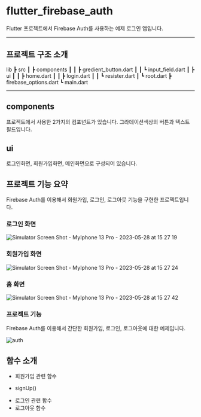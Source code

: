 # flutter_firebase_auth

Flutter 프로젝트에서 Firebase Auth를 사용하는 예제 로그인 앱입니다.

-----------


## 프로젝트 구조 소개

lib
 ┣ src
 ┃ ┣ components
 ┃ ┃ ┣ gredient_button.dart
 ┃ ┃ ┗ input_field.dart
 ┃ ┣ ui
 ┃ ┃ ┣ home.dart
 ┃ ┃ ┣ login.dart
 ┃ ┃ ┗ resister.dart
 ┃ ┗ root.dart
 ┣ firebase_options.dart
 ┗ main.dart
 
-----------

## components

프로젝트에서 사용한 2가지의 컴포넌트가 있습니다. 그라데이션색상의 버튼과 텍스트 필드입니다.

## ui

로그인화면, 회원가입화면, 메인화면으로 구성되어 있습니다.


## 프로젝트 기능 요약

Firebase Auth를 이용해서 회원가입, 로그인, 로그아웃 기능을 구현한 프로젝트입니다.

### 로그인 화면

![Simulator Screen Shot - MyIphone 13 Pro - 2023-05-28 at 15 27 19](https://github.com/SangWook16074/flutter_firebase_auth/assets/108314973/7db5ee00-051e-4bb1-a6f4-4a5a2e7a7709)

### 회원가입 화면

![Simulator Screen Shot - MyIphone 13 Pro - 2023-05-28 at 15 27 24](https://github.com/SangWook16074/flutter_firebase_auth/assets/108314973/f14371c1-ff4e-40ef-8f41-53825a8d60cc)

### 홈 화면

![Simulator Screen Shot - MyIphone 13 Pro - 2023-05-28 at 15 27 42](https://github.com/SangWook16074/flutter_firebase_auth/assets/108314973/9daccdb0-2ac0-4f30-a16f-07301205389a)

### 프로젝트 기능

Firebase Auth를 이용해서 간단한 회원가입, 로그인, 로그아웃에 대한 예제입니다.

![auth](https://github.com/SangWook16074/flutter_firebase_auth/assets/108314973/7470c212-db38-4bf6-b46a-ecf969db3f0a)

## 함수 소개
* 회원가입 관련 함수
- signUp()

* 로그인 관련 함수
* 로그아웃 함수
